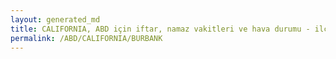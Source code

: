 ```yaml
---
layout: generated_md
title: CALIFORNIA, ABD için iftar, namaz vakitleri ve hava durumu - ilçe/eyalet seç
permalink: /ABD/CALIFORNIA/BURBANK
---
```


<script type="text/javascript">
  var country = ABD;
  var city = CALIFORNIA;
  var state = BURBANK;
  var lat = 72;
  var lon = 21;
</script>
